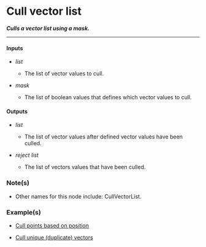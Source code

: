 # Cull vector list

**_Culls a vector list using a mask._**

---


#### Inputs

* _list_

  * The list of vector values to cull.

* _mask_

  * The list of boolean values that defines which vector values to cull.


#### Outputs

* _list_

  * The list of vector values after defined vector values have been culled.

* _reject list_

  * The list of vectors values that have been culled.


### Note(s)

* Other names for this node include: CullVectorList.


### Example(s)

* <a href="https://creator.trimble.com/graph?assetURI=whp:a9ba17c0-e2dc-4fc1-9f3b-cae568098236&version=latest" target="_blank">Cull points based on position</a>

* <a href="https://creator.trimble.com/graph?assetURI=whp:5ea98924-c7cd-46ad-961d-6ebd6aa4dcb8&version=latest" target="_blank">Cull unique (duplicate) vectors</a>
